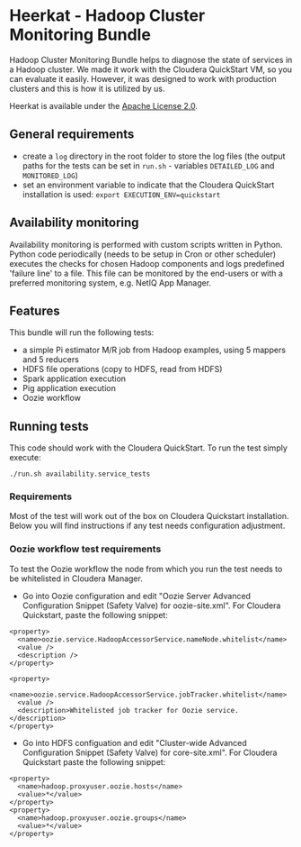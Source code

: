 # Heerkat - Hadoop Cluster Monitoring Bundle 

Hadoop Cluster Monitoring Bundle helps to diagnose the state of services in a Hadoop cluster. We made it work with the Cloudera QuickStart VM, so you can evaluate it easily. However, it was designed to work with production clusters and this is how it is utilized by us.

Heerkat is available under the [Apache License 2.0](http://www.apache.org/licenses/LICENSE-2.0).

## General requirements

- create a `log` directory in the root folder to store the log files (the output paths for the tests can be set in `run.sh` - variables `DETAILED_LOG` and `MONITORED_LOG`)
- set an environment variable to indicate that the Cloudera QuickStart installation is used: `export EXECUTION_ENV=quickstart`

## Availability monitoring 

Availability monitoring is performed with custom scripts written in Python. Python code periodically (needs to be setup in Cron or other scheduler) executes the checks for chosen Hadoop components and logs predefined 'failure line' to a file. This file can be monitored by the end-users or with a preferred monitoring system, e.g. NetIQ App Manager.

## Features

This bundle will run the following tests:
 - a simple Pi estimator M/R job from Hadoop examples, using 5 mappers and 5 reducers
 - HDFS file operations (copy to HDFS, read from HDFS)
 - Spark application execution
 - Pig application execution
 - Oozie workflow
 
## Running tests

This code should work with the Cloudera QuickStart. To run the test simply execute:

    ./run.sh availability.service_tests

### Requirements

Most of the test will work out of the box on Cloudera Quickstart installation. Below you will find instructions if any test needs configuration adjustment.

### Oozie workflow test requirements

To test the Oozie workflow the node from which you run the test needs to be whitelisted  in Cloudera Manager. 

- Go into Oozie configuration and edit "Oozie Server Advanced Configuration Snippet (Safety Valve) for oozie-site.xml". For Cloudera Quickstart, paste the following snippet: 

```
<property>
  <name>oozie.service.HadoopAccessorService.nameNode.whitelist</name>
  <value />
  <description />
</property>

<property>
  <name>oozie.service.HadoopAccessorService.jobTracker.whitelist</name>
  <value />
  <description>Whitelisted job tracker for Oozie service.</description>
</property>
```

- Go into HDFS configuation and edit "Cluster-wide Advanced Configuration Snippet (Safety Valve) for core-site.xml". For Cloudera Quickstart paste the following snippet:

```
<property> 
  <name>hadoop.proxyuser.oozie.hosts</name> 
  <value>*</value> 
</property> 
<property> 
  <name>hadoop.proxyuser.oozie.groups</name> 
  <value>*</value> 
</property>
```
